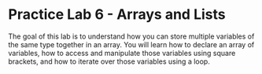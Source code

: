 # Practice Lab 6 - Arrays and Lists
The goal of this lab is to understand how you can store multiple variables of the same type together in an array. You will learn how to declare an array of variables, how to access and manipulate those variables using square brackets, and how to iterate over those variables using a loop.
